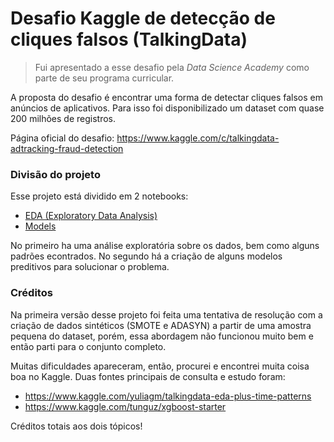 # Desafio Kaggle de detecção de cliques falsos (TalkingData)

>Fui apresentado a esse desafio pela *Data Science Academy* como parte de seu programa curricular.

A proposta do desafio é encontrar uma forma de detectar cliques falsos em anúncios de aplicativos. Para isso foi disponibilizado um dataset com quase 200 milhões de registros.

Página oficial do desafio: https://www.kaggle.com/c/talkingdata-adtracking-fraud-detection

### Divisão do projeto

Esse projeto está dividido em 2 notebooks:

- [EDA (Exploratory Data Analysis)](https://github.com/marcoayamada/td-click-fraud-detection/blob/master/EDA.ipynb)
- [Models](https://github.com/marcoayamada/td-click-fraud-detection/blob/master/Models.ipynb)

No primeiro ha uma análise exploratória sobre os dados, bem como alguns padrões econtrados. No segundo há a criação de alguns modelos preditivos para solucionar o problema.

### Créditos

Na primeira versão desse projeto foi feita uma tentativa de resolução com a criação de dados sintéticos (SMOTE e ADASYN) a partir de uma amostra pequena do dataset, porém, essa abordagem não funcionou muito bem e então parti para o conjunto completo.

Muitas dificuldades apareceram, então, procurei e encontrei muita coisa boa no Kaggle. Duas fontes principais de consulta e estudo foram:

- https://www.kaggle.com/yuliagm/talkingdata-eda-plus-time-patterns
- https://www.kaggle.com/tunguz/xgboost-starter

Créditos totais aos dois tópicos!
